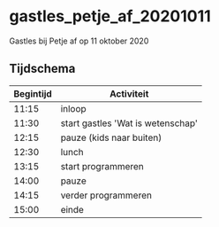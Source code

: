 # gastles_petje_af_20201011

Gastles bij Petje af op 11 oktober 2020


## Tijdschema

Begintijd|Activiteit
---------|----------------------------------
11:15    | inloop
11:30    | start gastles 'Wat is wetenschap'
12:15    | pauze (kids naar buiten)
12:30    | lunch
13:15    | start programmeren
14:00    | pauze
14:15    | verder programmeren
15:00    | einde


